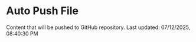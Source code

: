 # Auto Push File

Content that will be pushed to GitHub repository.
Last updated: 07/12/2025, 08:40:30 PM